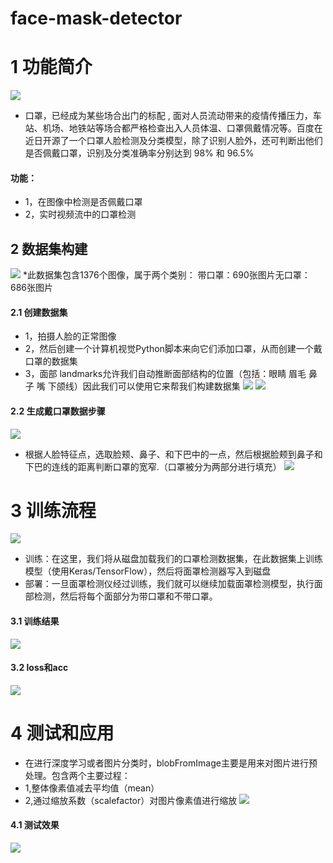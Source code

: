 # face-mask-detector
# 1 功能简介
![](plt/图片1.png)

* 口罩，已经成为某些场合出门的标配 , 面对人员流动带来的疫情传播压力，车站、机场、地铁站等场合都严格检查出入人员体温、口罩佩戴情况等。百度在近日开源了一个口罩人脸检测及分类模型，除了识别人脸外，还可判断出他们是否佩戴口罩，识别及分类准确率分别达到 98% 和 96.5%
#### 功能：
* 1，在图像中检测是否佩戴口罩
* 2，实时视频流中的口罩检测

## 2 数据集构建

![](plt/图片2.png)
*此数据集包含1376个图像，属于两个类别：
带口罩：690张图片无口罩：686张图片

#### 2.1 创建数据集
* 1，拍摄人脸的正常图像
* 2，然后创建一个计算机视觉Python脚本来向它们添加口罩，从而创建一个戴口罩的数据集
* 3，面部 landmarks允许我们自动推断面部结构的位置（包括：眼睛 眉毛 鼻子 嘴 下颌线）因此我们可以使用它来帮我们构建数据集
![](plt/图片3.png)
![](plt/图片4.png)

#### 2.2 生成戴口罩数据步骤
![](plt/图片5.png)

* 根据人脸特征点，选取脸颊、鼻子、和下巴中的一点，然后根据脸颊到鼻子和下巴的连线的距离判断口罩的宽窄.（口罩被分为两部分进行填充）
![](plt/图片5.1.png)

# 3 训练流程
![](plt/图片6.png)
* 训练：在这里，我们将从磁盘加载我们的口罩检测数据集，在此数据集上训练模型（使用Keras/TensorFlow），然后将面罩检测器写入到磁盘
* 部署：一旦面罩检测仪经过训练，我们就可以继续加载面罩检测模型，执行面部检测，然后将每个面部分为带口罩和不带口罩。

#### 3.1 训练结果
![](plt/图片7.png)

#### 3.2 loss和acc
![](plt/图片8.png)

# 4 测试和应用
* 在进行深度学习或者图片分类时，blobFromImage主要是用来对图片进行预处理。包含两个主要过程：
* 1,整体像素值减去平均值（mean）
* 2,通过缩放系数（scalefactor）对图片像素值进行缩放
![](plt/图片9.png)

#### 4.1 测试效果
![](plt/图片10.png)

